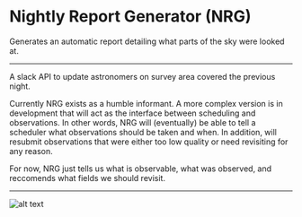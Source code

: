 # Nightly Report Generator (NRG)
Generates an automatic report detailing what parts of the sky were looked at.

---
A slack API to update astronomers on survey area covered the previous night.

Currently NRG exists as a humble informant. A more complex version is in development that will act as the interface between scheduling and observations. In other words, NRG will (eventually) be able to tell a scheduler what observations should be taken and when. In addition, will resubmit observations that were either too low quality or need revisiting for any reason.

For now, NRG just tells us what is observable, what was observed, and reccomends what fields we should revisit. 

---


![alt text](https://github.com/ryanc123/Nightly_Report_Generator_Prototype/blob/master/files/2019-06-16.png "Example output")


